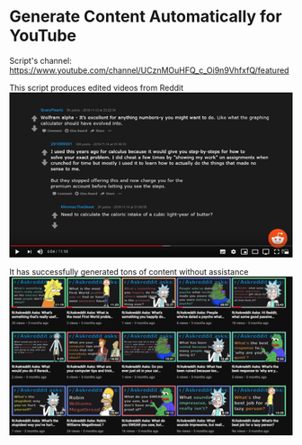 # Generate Content Automatically for YouTube



Script's channel: 
https://www.youtube.com/channel/UCznMOuHFQ_c_Oi9n9VhfxfQ/featured

This script produces edited videos from Reddit
![](video_example.png)

It has successfully generated tons of content without assistance 
![](script_output.png)